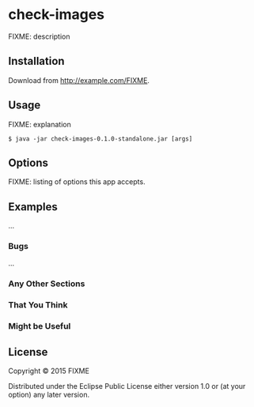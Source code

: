 # check-images

FIXME: description

## Installation

Download from http://example.com/FIXME.

## Usage

FIXME: explanation

    $ java -jar check-images-0.1.0-standalone.jar [args]

## Options

FIXME: listing of options this app accepts.

## Examples

...

### Bugs

...

### Any Other Sections
### That You Think
### Might be Useful

## License

Copyright © 2015 FIXME

Distributed under the Eclipse Public License either version 1.0 or (at
your option) any later version.
